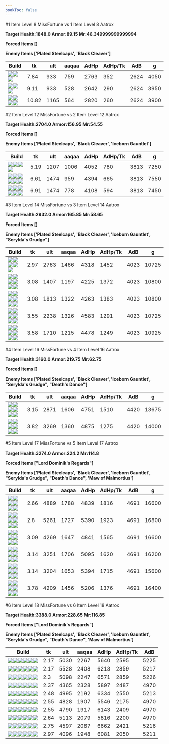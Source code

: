```yaml
---
bookToc: false
---
```


#1 Item Level 8 MissFortune vs 1 Item Level 8 Aatrox

**Target Health:1848.0 Armor:89.15 Mr:46.349999999999994**


**Forced Items []**


**Enemy Items ['Plated Steelcaps', 'Black Cleaver']**




Build | tk | ult | aaqaa | AdHp | AdHp/Tk | AdB | g
-|-|-|-|-|-|-|-
![](/item/3153.png)![](/item/1001.png)![](/item/1055.png)|7.84|933|759|2763|352|2624|4050
![](/item/3091.png)![](/item/1001.png)![](/item/1055.png)|9.11|933|528|2642|290|2624|3950
![](/item/3156.png)![](/item/1001.png)![](/item/1055.png)![](/item/1036.png)|10.82|1165|564|2820|260|2624|3900




























































#2 Item Level 12 MissFortune vs 2 Item Level 12 Aatrox

**Target Health:2704.0 Armor:156.95 Mr:54.55**


**Forced Items []**


**Enemy Items ['Plated Steelcaps', 'Black Cleaver', 'Iceborn Gauntlet']**




Build | tk | ult | aaqaa | AdHp | AdHp/Tk | AdB | g
-|-|-|-|-|-|-|-
![](/item/3153.png)![](/item/3091.png)![](/item/1001.png)![](/item/1055.png)|5.19|1207|1006|4052|780|3813|7250
![](/item/3153.png)![](/item/3156.png)![](/item/1001.png)![](/item/1055.png)![](/item/1036.png)![](/item/1036.png)|6.61|1474|959|4394|665|3813|7550
![](/item/3091.png)![](/item/3156.png)![](/item/1001.png)![](/item/1055.png)![](/item/1036.png)![](/item/1036.png)|6.91|1474|778|4108|594|3813|7450




























































#3 Item Level 14 MissFortune vs 3 Item Level 14 Aatrox

**Target Health:2932.0 Armor:165.85 Mr:58.65**


**Forced Items []**


**Enemy Items ['Plated Steelcaps', 'Black Cleaver', 'Iceborn Gauntlet', "Serylda's Grudge"]**




Build | tk | ult | aaqaa | AdHp | AdHp/Tk | AdB | g
-|-|-|-|-|-|-|-
![](/item/3153.png)![](/item/3036.png)![](/item/3142.png)![](/item/1055.png)![](/item/1037.png)|2.97|2763|1466|4318|1452|4023|10725
![](/item/3153.png)![](/item/3091.png)![](/item/3115.png)![](/item/1001.png)![](/item/1055.png)![](/item/1036.png)|3.08|1407|1197|4225|1372|4023|10800
![](/item/3153.png)![](/item/3091.png)![](/item/6694.png)![](/item/1001.png)![](/item/1055.png)![](/item/1036.png)|3.08|1813|1322|4263|1383|4023|10800
![](/item/3153.png)![](/item/3156.png)![](/item/3036.png)![](/item/1001.png)![](/item/1055.png)![](/item/1037.png)|3.55|2238|1326|4583|1291|4023|10725
![](/item/3153.png)![](/item/3091.png)![](/item/3156.png)![](/item/1001.png)![](/item/1055.png)![](/item/1037.png)|3.58|1710|1215|4478|1249|4023|10925




























































#4 Item Level 16 MissFortune vs 4 Item Level 16 Aatrox

**Target Health:3160.0 Armor:219.75 Mr:62.75**


**Forced Items []**


**Enemy Items ['Plated Steelcaps', 'Black Cleaver', 'Iceborn Gauntlet', "Serylda's Grudge", "Death's Dance"]**




Build | tk | ult | aaqaa | AdHp | AdHp/Tk | AdB | g
-|-|-|-|-|-|-|-
![](/item/3153.png)![](/item/3091.png)![](/item/3036.png)![](/item/6676.png)![](/item/1001.png)![](/item/1037.png)|3.15|2871|1606|4751|1510|4420|13675
![](/item/3091.png)![](/item/3156.png)![](/item/3036.png)![](/item/3031.png)![](/item/1001.png)![](/item/1038.png)|3.82|3269|1360|4875|1275|4420|14000




























































#5 Item Level 17 MissFortune vs 5 Item Level 17 Aatrox

**Target Health:3274.0 Armor:224.2 Mr:114.8**


**Forced Items ["Lord Dominik's Regards"]**


**Enemy Items ['Plated Steelcaps', 'Black Cleaver', 'Iceborn Gauntlet', "Serylda's Grudge", "Death's Dance", 'Maw of Malmortius']**




Build | tk | ult | aaqaa | AdHp | AdHp/Tk | AdB | g
-|-|-|-|-|-|-|-
![](/item/3091.png)![](/item/3036.png)![](/item/3095.png)![](/item/6676.png)![](/item/3142.png)![](/item/1038.png)|2.66|4889|1788|4839|1816|4691|16600
![](/item/3091.png)![](/item/3072.png)![](/item/3036.png)![](/item/6676.png)![](/item/3142.png)![](/item/1038.png)|2.8|5261|1727|5390|1923|4691|16800
![](/item/3091.png)![](/item/3036.png)![](/item/3095.png)![](/item/3139.png)![](/item/3142.png)![](/item/1038.png)|3.09|4269|1647|4841|1565|4691|16600
![](/item/3153.png)![](/item/3091.png)![](/item/3036.png)![](/item/3139.png)![](/item/3031.png)![](/item/1001.png)|3.14|3251|1706|5095|1620|4691|16200
![](/item/3153.png)![](/item/3091.png)![](/item/3036.png)![](/item/6676.png)![](/item/3156.png)![](/item/1001.png)|3.14|3204|1653|5394|1715|4691|15600
![](/item/3091.png)![](/item/3156.png)![](/item/3036.png)![](/item/3139.png)![](/item/3142.png)![](/item/1038.png)|3.78|4209|1456|5206|1376|4691|16400




























































#6 Item Level 18 MissFortune vs 6 Item Level 18 Aatrox

**Target Health:3388.0 Armor:228.65 Mr:116.85**


**Forced Items ["Lord Dominik's Regards"]**


**Enemy Items ['Plated Steelcaps', 'Black Cleaver', 'Iceborn Gauntlet', "Serylda's Grudge", "Death's Dance", 'Maw of Malmortius']**




Build | tk | ult | aaqaa | AdHp | AdHp/Tk | AdB
-|-|-|-|-|-|-
![](/item/3153.png)![](/item/3004.png)![](/item/3036.png)![](/item/3095.png)![](/item/6696.png)![](/item/6692.png)|2.17|5030|2267|5640|2595|5225
![](/item/3153.png)![](/item/3072.png)![](/item/3036.png)![](/item/3095.png)![](/item/6676.png)![](/item/6692.png)|2.17|5528|2408|6213|2859|5217
![](/item/3153.png)![](/item/3072.png)![](/item/3036.png)![](/item/3074.png)![](/item/3095.png)![](/item/6692.png)|2.3|5098|2247|6571|2859|5226
![](/item/3153.png)![](/item/3091.png)![](/item/3036.png)![](/item/6676.png)![](/item/3072.png)![](/item/6671.png)|2.37|4365|2328|5897|2487|4970
![](/item/3153.png)![](/item/3091.png)![](/item/3072.png)![](/item/3036.png)![](/item/6696.png)![](/item/6692.png)|2.48|4995|2192|6334|2550|5213
![](/item/3156.png)![](/item/3046.png)![](/item/3036.png)![](/item/3095.png)![](/item/6676.png)![](/item/3031.png)|2.55|4828|1907|5546|2175|4970
![](/item/3156.png)![](/item/3046.png)![](/item/3036.png)![](/item/3072.png)![](/item/3095.png)![](/item/3031.png)|2.55|4790|1917|6143|2409|4970
![](/item/3153.png)![](/item/3091.png)![](/item/3036.png)![](/item/6676.png)![](/item/3156.png)![](/item/3142.png)|2.64|5113|2079|5816|2200|4970
![](/item/3153.png)![](/item/3156.png)![](/item/3036.png)![](/item/3072.png)![](/item/3091.png)![](/item/6692.png)|2.75|4597|2067|6662|2421|5216
![](/item/3153.png)![](/item/3156.png)![](/item/3036.png)![](/item/3091.png)![](/item/3139.png)![](/item/6692.png)|2.97|4096|1948|6081|2050|5211




























































